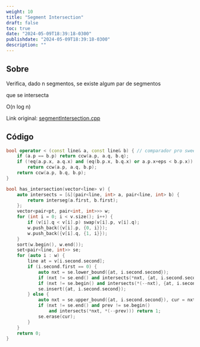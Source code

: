 ```yaml
---
weight: 10
title: "Segment Intersection"
draft: false
toc: true
date: "2024-05-09T18:39:18-0300"
publishdate: "2024-05-09T18:39:18-0300"
description: ""
---
```


## Sobre
 Verifica, dado n segmentos, se existe algum par de segmentos

 que se intersecta



 O(n log n)



Link original: [segmentIntersection.cpp](https://github.com/brunomaletta/Biblioteca/tree/master/Codigo/Problemas/segmentIntersection.cpp)

## Código
```cpp
bool operator < (const line& a, const line& b) { // comparador pro sweepline
	if (a.p == b.p) return ccw(a.p, a.q, b.q);
	if (!eq(a.p.x, a.q.x) and (eq(b.p.x, b.q.x) or a.p.x+eps < b.p.x))
		return ccw(a.p, a.q, b.p);
	return ccw(a.p, b.q, b.p);
}

bool has_intersection(vector<line> v) {
	auto intersects = [&](pair<line, int> a, pair<line, int> b) {
		return interseg(a.first, b.first);
	};
	vector<pair<pt, pair<int, int>>> w;
	for (int i = 0; i < v.size(); i++) {
		if (v[i].q < v[i].p) swap(v[i].p, v[i].q);
		w.push_back({v[i].p, {0, i}});
		w.push_back({v[i].q, {1, i}});
	}
	sort(w.begin(), w.end());
	set<pair<line, int>> se;
	for (auto i : w) {
		line at = v[i.second.second];
		if (i.second.first == 0) {
			auto nxt = se.lower_bound({at, i.second.second});
			if (nxt != se.end() and intersects(*nxt, {at, i.second.second})) return 1;
			if (nxt != se.begin() and intersects(*(--nxt), {at, i.second.second})) return 1;
			se.insert({at, i.second.second});
		} else {
			auto nxt = se.upper_bound({at, i.second.second}), cur = nxt, prev = --cur;
			if (nxt != se.end() and prev != se.begin()
				and intersects(*nxt, *(--prev))) return 1;
			se.erase(cur);
		}
	}
	return 0;
}
```

